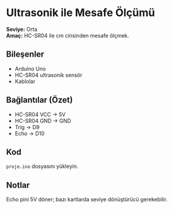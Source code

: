 
# Ultrasonik ile Mesafe Ölçümü

**Seviye:** Orta  
**Amaç:** HC-SR04 ile cm cinsinden mesafe ölçmek.

## Bileşenler
- Arduino Uno
- HC-SR04 ultrasonik sensör
- Kablolar



## Bağlantılar (Özet)
- HC-SR04 VCC -> 5V
- HC-SR04 GND -> GND
- Trig -> D9
- Echo -> D10

## Kod
`proje.ino` dosyasını yükleyin.

## Notlar
Echo pini 5V döner; bazı kartlarda seviye dönüştürücü gerekebilir.
